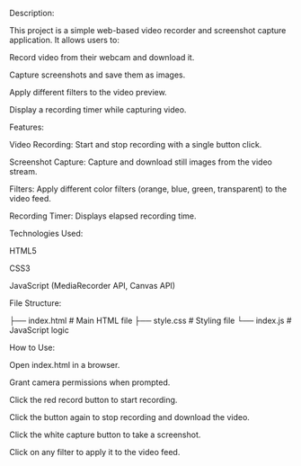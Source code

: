 Description:

This project is a simple web-based video recorder and screenshot capture application. It allows users to:

Record video from their webcam and download it.

Capture screenshots and save them as images.

Apply different filters to the video preview.

Display a recording timer while capturing video.

Features:

Video Recording: Start and stop recording with a single button click.

Screenshot Capture: Capture and download still images from the video stream.

Filters: Apply different color filters (orange, blue, green, transparent) to the video feed.

Recording Timer: Displays elapsed recording time.

Technologies Used:

HTML5

CSS3

JavaScript (MediaRecorder API, Canvas API)

File Structure:

├── index.html    # Main HTML file
├── style.css     # Styling file
└── index.js      # JavaScript logic

How to Use:

Open index.html in a browser.

Grant camera permissions when prompted.

Click the red record button to start recording.

Click the button again to stop recording and download the video.

Click the white capture button to take a screenshot.

Click on any filter to apply it to the video feed.

